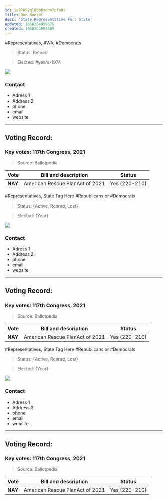```yaml
---
id: ia0789yql8bb6sonn7pfo0t
title: Don Bonker
desc: 'State Representative For: State'
updated: 1656264059575
created: 1656263804689
---
```


#Representatives, #WA, #Democrats

> Status: Retired

> Elected: #years-1974

![](/assets/images/2022-06-26-09-22-42.png)

### Contact

- Adress 1
- Address 2
- phone
- email
- website

---

## Voting Record:

### Key votes: 117th Congress, 2021

> Source: Ballotpedia

| Vote    | Bill and description            | Status        |
| ------- | ------------------------------- | ------------- |
| **NAY** | American Rescue PlanAct of 2021 | Yes (220-210) |

#Representatives, State Tag Here #Republicans or #Democrats

> Status: {Active, Retired, Lost}

> Elected: {Year}

![](/assets/images/2022-06-26-09-22-42.png)

### Contact

- Adress 1
- Address 2
- phone
- email
- website

---

## Voting Record:

### Key votes: 117th Congress, 2021

> Source: Ballotpedia

| Vote    | Bill and description            | Status        |
| ------- | ------------------------------- | ------------- |
| **NAY** | American Rescue PlanAct of 2021 | Yes (220-210) |

#Representatives, State Tag Here #Republicans or #Democrats

> Status: {Active, Retired, Lost}

> Elected: {Year}

![](/assets/images/2022-06-26-09-22-42.png)

### Contact

- Adress 1
- Address 2
- phone
- email
- website

---

## Voting Record:

### Key votes: 117th Congress, 2021

> Source: Ballotpedia

| Vote    | Bill and description            | Status        |
| ------- | ------------------------------- | ------------- |
| **NAY** | American Rescue PlanAct of 2021 | Yes (220-210) |
